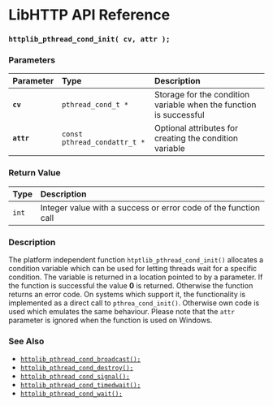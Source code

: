 # LibHTTP API Reference

### `httplib_pthread_cond_init( cv, attr );`

### Parameters

| Parameter | Type | Description |
| :--- | :--- | :--- |
|**`cv`**|`pthread_cond_t *`|Storage for the condition variable when the function is successful|
|**`attr`**|`const pthread_condattr_t *`|Optional attributes for creating the condition variable|


### Return Value

| Type | Description |
| :--- | :--- |
|`int`|Integer value with a success or error code of the function call|

### Description

The platform independent function `htptlib_pthread_cond_init()` allocates a condition variable which can be used for letting threads wait for a specific condition. The variable is returned in a location pointed to by a parameter. If the function is successful the value **0** is returned. Otherwise the function returns an error code. On systems which support it, the functionality is implemented as a direct call to `pthrea_cond_init()`. Otherwise own code is used which emulates the same behaviour. Please note that the `attr` parameter is ignored when the function is used on Windows.

### See Also

* [`httplib_pthread_cond_broadcast();`](httplib_pthread_cond_broadcast.md)
* [`httplib_pthread_cond_destroy();`](httplib_pthread_cond_destroy.md)
* [`httplib_pthread_cond_signal();`](httplib_pthread_cond_signal.md)
* [`httplib_pthread_cond_timedwait();`](httplib_pthread_cond_timedwait.md)
* [`httplib_pthread_cond_wait();`](httplib_pthread_cond_wait.md)
